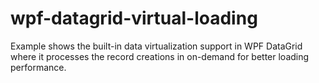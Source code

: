 # wpf-datagrid-virtual-loading
Example shows the built-in data virtualization support in WPF DataGrid where it processes the record creations in on-demand for better loading performance. 

